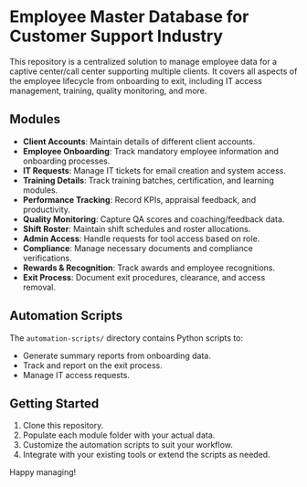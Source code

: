 # Employee Master Database for Customer Support Industry

This repository is a centralized solution to manage employee data for a captive center/call center supporting multiple clients. It covers all aspects of the employee lifecycle from onboarding to exit, including IT access management, training, quality monitoring, and more.

## Modules
- **Client Accounts**: Maintain details of different client accounts.
- **Employee Onboarding**: Track mandatory employee information and onboarding processes.
- **IT Requests**: Manage IT tickets for email creation and system access.
- **Training Details**: Track training batches, certification, and learning modules.
- **Performance Tracking**: Record KPIs, appraisal feedback, and productivity.
- **Quality Monitoring**: Capture QA scores and coaching/feedback data.
- **Shift Roster**: Maintain shift schedules and roster allocations.
- **Admin Access**: Handle requests for tool access based on role.
- **Compliance**: Manage necessary documents and compliance verifications.
- **Rewards & Recognition**: Track awards and employee recognitions.
- **Exit Process**: Document exit procedures, clearance, and access removal.

## Automation Scripts
The `automation-scripts/` directory contains Python scripts to:
- Generate summary reports from onboarding data.
- Track and report on the exit process.
- Manage IT access requests.

## Getting Started
1. Clone this repository.
2. Populate each module folder with your actual data.
3. Customize the automation scripts to suit your workflow.
4. Integrate with your existing tools or extend the scripts as needed.

Happy managing!
